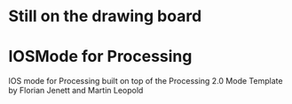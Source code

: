 # Still on the drawing board


# IOSMode for Processing
IOS mode for Processing built on top of the Processing 2.0 Mode Template by Florian Jenett and Martin Leopold
